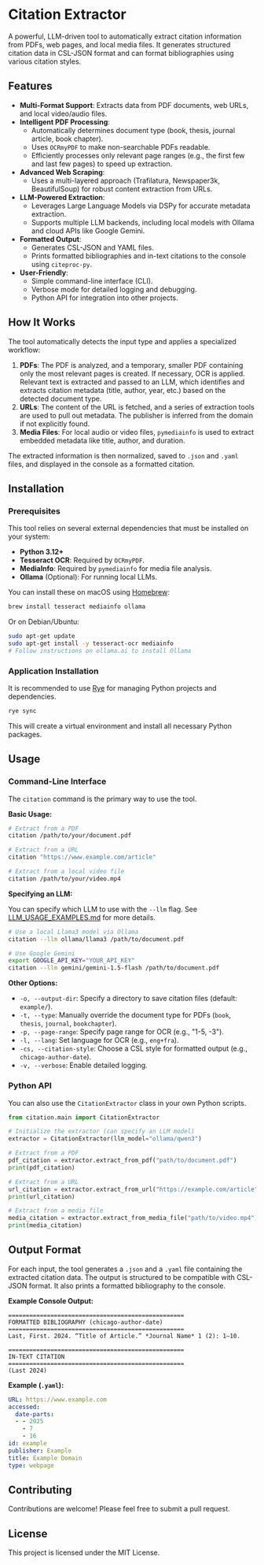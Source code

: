 # Citation Extractor

A powerful, LLM-driven tool to automatically extract citation information from PDFs, web pages, and local media files. It generates structured citation data in CSL-JSON format and can format bibliographies using various citation styles.

## Features

-   **Multi-Format Support**: Extracts data from PDF documents, web URLs, and local video/audio files.
-   **Intelligent PDF Processing**:
    -   Automatically determines document type (book, thesis, journal article, book chapter).
    -   Uses `OCRmyPDF` to make non-searchable PDFs readable.
    -   Efficiently processes only relevant page ranges (e.g., the first few and last few pages) to speed up extraction.
-   **Advanced Web Scraping**:
    -   Uses a multi-layered approach (Trafilatura, Newspaper3k, BeautifulSoup) for robust content extraction from URLs.
-   **LLM-Powered Extraction**:
    -   Leverages Large Language Models via DSPy for accurate metadata extraction.
    -   Supports multiple LLM backends, including local models with Ollama and cloud APIs like Google Gemini.
-   **Formatted Output**:
    -   Generates CSL-JSON and YAML files.
    -   Prints formatted bibliographies and in-text citations to the console using `citeproc-py`.
-   **User-Friendly**:
    -   Simple command-line interface (CLI).
    -   Verbose mode for detailed logging and debugging.
    -   Python API for integration into other projects.

## How It Works

The tool automatically detects the input type and applies a specialized workflow:

1.  **PDFs**: The PDF is analyzed, and a temporary, smaller PDF containing only the most relevant pages is created. If necessary, OCR is applied. Relevant text is extracted and passed to an LLM, which identifies and extracts citation metadata (title, author, year, etc.) based on the detected document type.
2.  **URLs**: The content of the URL is fetched, and a series of extraction tools are used to pull out metadata. The publisher is inferred from the domain if not explicitly found.
3.  **Media Files**: For local audio or video files, `pymediainfo` is used to extract embedded metadata like title, author, and duration.

The extracted information is then normalized, saved to `.json` and `.yaml` files, and displayed in the console as a formatted citation.

## Installation

### Prerequisites

This tool relies on several external dependencies that must be installed on your system:

-   **Python 3.12+**
-   **Tesseract OCR**: Required by `OCRmyPDF`.
-   **MediaInfo**: Required by `pymediainfo` for media file analysis.
-   **Ollama** (Optional): For running local LLMs.

You can install these on macOS using [Homebrew](https://brew.sh/):

```bash
brew install tesseract mediainfo ollama
```

Or on Debian/Ubuntu:

```bash
sudo apt-get update
sudo apt-get install -y tesseract-ocr mediainfo
# Follow instructions on ollama.ai to install Ollama
```

### Application Installation

It is recommended to use [Rye](https://rye-up.com/) for managing Python projects and dependencies.

```bash
rye sync
```

This will create a virtual environment and install all necessary Python packages.

## Usage

### Command-Line Interface

The `citation` command is the primary way to use the tool.

**Basic Usage:**

```bash
# Extract from a PDF
citation /path/to/your/document.pdf

# Extract from a URL
citation "https://www.example.com/article"

# Extract from a local video file
citation /path/to/your/video.mp4
```

**Specifying an LLM:**

You can specify which LLM to use with the `--llm` flag. See [LLM_USAGE_EXAMPLES.md](LLM_USAGE_EXAMPLES.md) for more details.

```bash
# Use a local Llama3 model via Ollama
citation --llm ollama/llama3 /path/to/document.pdf

# Use Google Gemini
export GOOGLE_API_KEY="YOUR_API_KEY"
citation --llm gemini/gemini-1.5-flash /path/to/document.pdf
```

**Other Options:**

-   `-o, --output-dir`: Specify a directory to save citation files (default: `example/`).
-   `-t, --type`: Manually override the document type for PDFs (`book`, `thesis`, `journal`, `bookchapter`).
-   `-p, --page-range`: Specify page range for OCR (e.g., "1-5, -3").
-   `-l, --lang`: Set language for OCR (e.g., `eng+fra`).
-   `-cs, --citation-style`: Choose a CSL style for formatted output (e.g., `chicago-author-date`).
-   `-v, --verbose`: Enable detailed logging.

### Python API

You can also use the `CitationExtractor` class in your own Python scripts.

```python
from citation.main import CitationExtractor

# Initialize the extractor (can specify an LLM model)
extractor = CitationExtractor(llm_model="ollama/qwen3")

# Extract from a PDF
pdf_citation = extractor.extract_from_pdf("path/to/document.pdf")
print(pdf_citation)

# Extract from a URL
url_citation = extractor.extract_from_url("https://example.com/article")
print(url_citation)

# Extract from a media file
media_citation = extractor.extract_from_media_file("path/to/video.mp4")
print(media_citation)
```

## Output Format

For each input, the tool generates a `.json` and a `.yaml` file containing the extracted citation data. The output is structured to be compatible with CSL-JSON format. It also prints a formatted bibliography to the console.

**Example Console Output:**

```
==================================================
FORMATTED BIBLIOGRAPHY (chicago-author-date)
==================================================
Last, First. 2024. “Title of Article.” *Journal Name* 1 (2): 1–10.

==================================================
IN-TEXT CITATION
==================================================
(Last 2024)
```

**Example (`.yaml`):**

```yaml
URL: https://www.example.com
accessed:
  date-parts:
  - - 2025
    - 7
    - 16
id: example
publisher: Example
title: Example Domain
type: webpage
```
## Contributing

Contributions are welcome! Please feel free to submit a pull request.

## License

This project is licensed under the MIT License.
